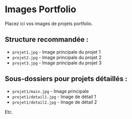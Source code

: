 # Images Portfolio

Placez ici vos images de projets portfolio.

## Structure recommandée :

- `projet1.jpg` - Image principale du projet 1
- `projet2.jpg` - Image principale du projet 2  
- `projet3.jpg` - Image principale du projet 3

## Sous-dossiers pour projets détaillés :

- `projet1/main.jpg` - Image principale
- `projet1/detail1.jpg` - Image de détail 1
- `projet1/detail2.jpg` - Image de détail 2

Etc.